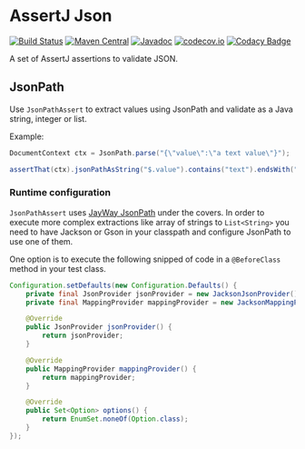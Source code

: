 # AssertJ Json

[![Build Status](https://travis-ci.org/revinate/assertj-json.svg?branch=master)](https://travis-ci.org/revinate/assertj-json)
[![Maven Central](https://maven-badges.herokuapp.com/maven-central/com.revinate/assertj-json/badge.svg)](https://maven-badges.herokuapp.com/maven-central/com.revinate/assertj-json)
[![Javadoc](https://javadoc-emblem.rhcloud.com/doc/com.revinate/assertj-json/badge.svg)](http://www.javadoc.io/doc/com.revinate/assertj-json)
[![codecov.io](https://codecov.io/github/revinate/assertj-json/coverage.svg?branch=master)](https://codecov.io/github/revinate/assertj-json?branch=master)
[![Codacy Badge](https://api.codacy.com/project/badge/grade/be3090d018a64be19a6803178ae1b7ca)](https://www.codacy.com/app/jrglee/assertj-json)

A set of AssertJ assertions to validate JSON.

## JsonPath

Use `JsonPathAssert` to extract values using JsonPath and validate as a Java string, integer or list.

Example:
```java
DocumentContext ctx = JsonPath.parse("{\"value\":\"a text value\"}");

assertThat(ctx).jsonPathAsString("$.value").contains("text").endsWith("value");
```

### Runtime configuration
`JsonPathAssert` uses [JayWay JsonPath](https://github.com/jayway/JsonPath) under the covers. In order to execute more
complex extractions like array of strings to `List<String>` you need to have Jackson or Gson in your classpath and
configure JsonPath to use one of them.

One option is to execute the following snipped of code in a `@BeforeClass` method
in your test class.
```java
Configuration.setDefaults(new Configuration.Defaults() {
    private final JsonProvider jsonProvider = new JacksonJsonProvider();
    private final MappingProvider mappingProvider = new JacksonMappingProvider();

    @Override
    public JsonProvider jsonProvider() {
        return jsonProvider;
    }

    @Override
    public MappingProvider mappingProvider() {
        return mappingProvider;
    }

    @Override
    public Set<Option> options() {
        return EnumSet.noneOf(Option.class);
    }
});
```
